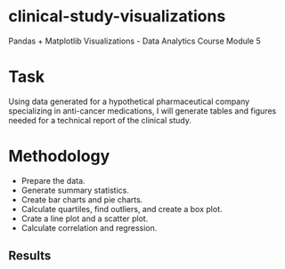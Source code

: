 # clinical-study-visualizations
Pandas + Matplotlib Visualizations - Data Analytics Course Module 5

# Task
Using data generated for a hypothetical pharmaceutical company specializing in anti-cancer medications, I will generate tables and figures needed for a technical report of the clinical study.

# Methodology
- Prepare the data.
- Generate summary statistics.
- Create bar charts and pie charts.
- Calculate quartiles, find outliers, and create a box plot.
- Crate a line plot and a scatter plot.
- Calculate correlation and regression.

## Results



